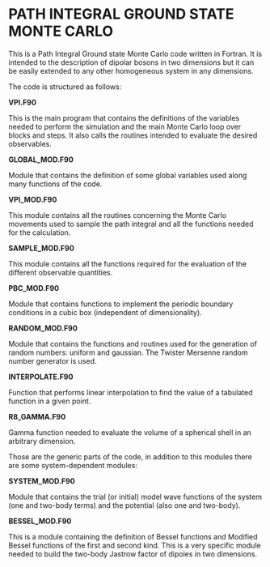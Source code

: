# PATH INTEGRAL GROUND STATE MONTE CARLO

This is a Path Integral Ground state Monte Carlo code written in Fortran. It is intended to the description of dipolar 
bosons in two dimensions but it can be easily extended to any other homogeneous system in any dimensions.

The code is structured as follows:

**VPI.F90**

This is the main program that contains the definitions of the variables needed to perform the simulation and the main 
Monte Carlo loop over blocks and steps. It also calls the routines intended to evaluate the desired observables.

**GLOBAL_MOD.F90**

Module that contains the definition of some global variables used along many functions of the code.

**VPI_MOD.F90**

This module contains all the routines concerning the Monte Carlo movements used to sample the path integral and all the
functions needed for the calculation. 

**SAMPLE_MOD.F90**

This module contains all the functions required for the evaluation of the different observable quantities.

**PBC_MOD.F90**

Module that contains functions to implement the periodic boundary conditions in a cubic box (independent of 
dimensionality).

**RANDOM_MOD.F90**

Module that contains the functions and routines used for the generation of random numbers: uniform and gaussian. The 
Twister Mersenne random number generator is used. 

**INTERPOLATE.F90**

Function that performs linear interpolation to find the value of a tabulated function in a given point.

**R8_GAMMA.F90**

Gamma function needed to evaluate the volume of a spherical shell in an arbitrary dimension.

Those are the generic parts of the code, in addition to this modules there are some system-dependent modules:

**SYSTEM_MOD.F90**

Module that contains the trial (or initial) model wave functions of the system (one and two-body terms) and the
potential (also one and two-body).

**BESSEL_MOD.F90**

This is a module containing the definition of Bessel functions and Modified Bessel functions of the first and second 
kind. This is a very specific module needed to build the two-body Jastrow factor of dipoles in two dimensions.

